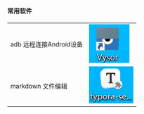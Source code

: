 #### 常用软件

|                         |                                                              |
| ----------------------- | ------------------------------------------------------------ |
| adb 远程连接Android设备 | ![image-20211025113800172](imagers/image-20211025113800172.png) |
| markdown 文件编辑       | ![image-20211025113905517](imagers/image-20211025113905517.png) |

